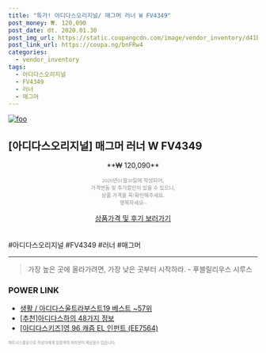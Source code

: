 ```yaml
--- 
title: "특가! 아디다스오리지널/ 매그머 러너 W FV4349" 
post_money: ₩. 120,090 
post_date: dt. 2020.01.30 
post_img_url: https://static.coupangcdn.com/image/vendor_inventory/d41b/6599850d8204c76ae69ee1ca6101f6ce4c92ff9dd55b33d976fe62de52d2.JPG 
post_link_url: https://coupa.ng/bnFRw4 
categories: 
  - vendor_inventory 
tags: 
  - 아디다스오리지널 
  - FV4349 
  - 러너 
  - 매그머 
--- 
```

[![foo](https://static.coupangcdn.com/image/vendor_inventory/d41b/6599850d8204c76ae69ee1ca6101f6ce4c92ff9dd55b33d976fe62de52d2.JPG)](https://coupa.ng/bnFRw4) 

## [아디다스오리지널] 매그머 러너 W FV4349 
<p style="text-align: center;">**₩ 120,090**</p> 
<p style="text-align: center;"><span style="color: #898c8f; font-family: Georgia,Times,serif; font-size: 0.75em;">2020년01월30일에 작성되어, <br>가격변동 및 추가할인이 있을 수 있으니,<br> 상품 가격을 꼭!확인해주세요.<br>행복하세요~</span> 
</p>	 
<div markdown="0" style="text-align: center;"><a href="https://coupa.ng/bnFRw4" class="btn btn--success">상품가격 및 후기 보러가기</a></div> 
<br><br> 
  #아디다스오리지널 #FV4349 #러너 #매그머 
<hr> 

> 가장 높은 곳에 올라가려면, 가장 낮은 곳부터 시작하라. - 푸블릴리우스 시루스 


### POWER LINK

* <a href="https://blog.naver.com/santokki14/221784153261" target="_blank">생활 / 아디다스울트라부스트19 베스트 ~57위</a>
* <a href="https://blog.naver.com/fasyy4321/221789433599" target="_blank">[추천]아디다스하의 48가지 정보</a>
* <a href="https://blog.naver.com/sakai111/221784672999" target="_blank">[아디다스키즈]영 96 캐즘 EL 인펀트 (EE7564)</a>

<span style="color: #898c8f; font-family: Georgia,Times,serif; font-size: 0.55em;">파트너스활동으로 작성자에게 일정액의 커미션이 제공될수 있습니다.</span> 
